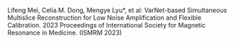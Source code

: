 Lifeng Mei, Celia.M. Dong, Mengye Lyu*, et al: VarNet-based Simultaneous Multislice Reconstruction for Low Noise Amplification and Flexible Calibration. 2023 Proceedings of International Society for Magnetic Resonance in Medicine. (ISMRM 2023)
